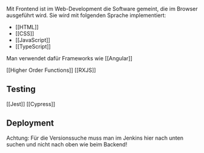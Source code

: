Mit Frontend ist im Web-Development die Software gemeint, die im Browser ausgeführt wird. Sie wird mit folgenden Sprache implementiert:
- [[HTML]]
- [[CSS]]
- [[JavaScript]]
- [[TypeScript]]

Man verwendet dafür Frameworks wie [[Angular]]



[[Higher Order Functions]]
[[RXJS]]


## Testing
[[Jest]]
[[Cypress]]



## Deployment
Achtung: Für die Versionssuche muss man im Jenkins hier nach unten suchen und nicht nach oben wie beim Backend!